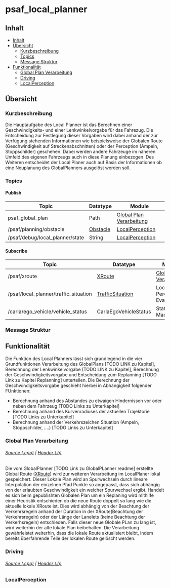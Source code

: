 # psaf_local_planner

## Inhalt
* [Inhalt](#inhalt)
* [Übersicht](#bersicht)
    * [Kurzbeschreibung](#kurzbeschreibung)
    * [Topics](#topics)
    * [Message Struktur](#message-struktur)
* [Funktionalität](#funktionalitt)
    * [Global Plan Verarbeitung](#global-plan-verarbeitung)
    * [Driving](#driving)
    * [LocalPerception](#localperception)

## Übersicht
### Kurzbeschreibung
Die Hauptaufgabe des Local Planner ist das Berechnen einer Geschwindigkeits- und einer Lenkwinkelvorgabe für das Fahrezug. 
Die Entscheidung zur Festlegung dieser Vorgaben wird dabei anhand der zur Verfügung stehenden Informationen wie beispielsweise der Globalen Route (Geschwindigkeit auf Streckenabschnitten) oder der Perception (Ampeln, Stoppschilder) geschehen. 
Dabei werden andere Fahrzeuge im näheren Umfeld des eigenen Fahrzeugs auch in diese Planung einbezogen. 
Des Weiteren entscheidet der Local Planer auch auf Basis der Informationen ob eine Neuplanung des GlobalPlanners ausgelöst werden soll.
### Topics
#### Publish
| Topic | Datatype | Module|
| ----------- | ----------- |----------- |
| psaf_global_plan | Path | [Global Plan Verarbeitung](#global-plan-verarbeitung) |
| /psaf/planning/obstacle | [Obstacle](../psaf_messages/msg/Obstacle.msg) |  [LocalPerception](#localperception) |
| /psaf/debug/local_planner/state | String |  [LocalPerception](#localperception) |


#### Subscribe
| Topic | Datatype | Module|
| ----------- | ----------- |----------- |
| /psaf/xroute | [XRoute](../psaf_messages/msg/XRoute.msg) | [Global Plan Verarbeitung](#global-plan-verarbeitung)|
| /psaf/local_planner/traffic_situation | [TrafficSituation](../psaf_messages/msg/TrafficSituation.msg)|  Local Perception Evaluation |
| /carla/ego_vehicle/vehicle_status | CarlaEgoVehicleStatus | State Machine | 
### Message Struktur


## Funktionalität
Die Funktion des Local Planners lässt sich grundlegend in die vier Grundfunktionen Verarbeitung des GlobalPlans [TODO LINK zu Kapitel], Berechnung der Lenkwinkelvorgabe [TODO LINK zu Kapitel], Berechnung der Geschwindigkeitsvorgabe und Entscheidung zum Replanning [TODO Link zu Kapitel Replanning] unterteilen.
Die Berechnung der Geschwindigkeitsvorgabe geschieht hierbei in Abhängigkeit folgender FUnktionen: 
* Berechnung anhand des Abstandes zu etwaigen Hindernissen vor oder neben dem Fahrzeug [TODO Links zu Unterkapitel]
* Berechnung anhand des Kurvenradiuses der aktuellen Trajektorie [TODO Links zu Unterkapitel]
* Berechnung anhand der Verkehrszeichen Situation (Ampeln, Stoppschilder, ....) [TODO Links zu Unterkapitel]


### Global Plan Verarbeitung
###### [Source (.cpp)](src/psaf_local_planner/Main.cpp)  | [Header (.h)](include/psaf_local_planner/plugin_local_planner.h)
Die vom GlobalPlanner [TODO Link zu GlobalPLanner readme] erstellte Global Route ([XRoute](../psaf_messages/msg/XRoute.msg)) wird zur weiteren Verarbeitung im LocalPlaner lokal gespeichert.
Dieser Lokale Plan wird an Spurwechseln durch lineare Interpolation der einzelnen Pfad Punkte so angepasst, dass sich abhängig von der erlaubten Geschwindigkeit ein weicher Spurwechsel ergibt.
Handelt es sich beim gepublishten Globalen Plan um ein Replaning wird mithilfe einer Heuristik entschieden ob die neue Route doppelt so lang wie die aktuelle lokale XRoute ist.
Dies wird abhängig von der Beachtung der Verkehrsregeln anhand der Duration in der XRoute(Beachtung der Verkehrsregeln) oder der Länge der Lanelets (keine Beachtung der Verkerhsregeln) entschieden.
Falls dieser neue Globale PLan zu lang ist, wird weiterhin der alte lokale Plan beibehalten.
Die Verarbeitung gewährleistet weiterhin, dass die lokale Route aktualisiert bleibt, indem bereits überfahrende Teile der lokalen Route gelöscht werden.
### Driving
###### [Source (.cpp)](src/psaf_local_planner/Driving.cpp)  | [Header (.h)](include/psaf_local_planner/plugin_local_planner.h)

### LocalPerception

